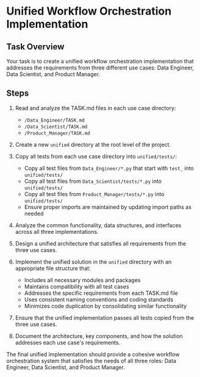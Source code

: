 # Unified Workflow Orchestration Implementation

## Task Overview
Your task is to create a unified workflow orchestration implementation that addresses the requirements from three different use cases: Data Engineer, Data Scientist, and Product Manager.

## Steps

1. Read and analyze the TASK.md files in each use case directory:
   - `/Data_Engineer/TASK.md`
   - `/Data_Scientist/TASK.md`
   - `/Product_Manager/TASK.md`

2. Create a new `unified` directory at the root level of the project.

3. Copy all tests from each use case directory into `unified/tests/`:
   - Copy all test files from `Data_Engineer/*.py` that start with `test_` into `unified/tests/`
   - Copy all test files from `Data_Scientist/tests/*.py` into `unified/tests/`
   - Copy all test files from `Product_Manager/tests/*.py` into `unified/tests/`
   - Ensure proper imports are maintained by updating import paths as needed

4. Analyze the common functionality, data structures, and interfaces across all three implementations.

5. Design a unified architecture that satisfies all requirements from the three use cases.

6. Implement the unified solution in the `unified` directory with an appropriate file structure that:
   - Includes all necessary modules and packages
   - Maintains compatibility with all test cases
   - Addresses the specific requirements from each TASK.md file
   - Uses consistent naming conventions and coding standards
   - Minimizes code duplication by consolidating similar functionality

7. Ensure that the unified implementation passes all tests copied from the three use cases.

8. Document the architecture, key components, and how the solution addresses each use case's requirements.

The final unified implementation should provide a cohesive workflow orchestration system that satisfies the needs of all three roles: Data Engineer, Data Scientist, and Product Manager.